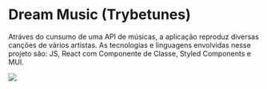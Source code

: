 # Dream Music (Trybetunes)

Atráves do cunsumo de uma API de músicas, a aplicação reproduz diversas canções de vários artistas. As tecnologias e linguagens envolvidas nesse projeto são: JS, React com Componente de Classe, Styled Components e MUI.


<img src="https://img.shields.io/static/v1?label=Issues&message=0 open&color=ff0783&style=for-the-badge"/>

